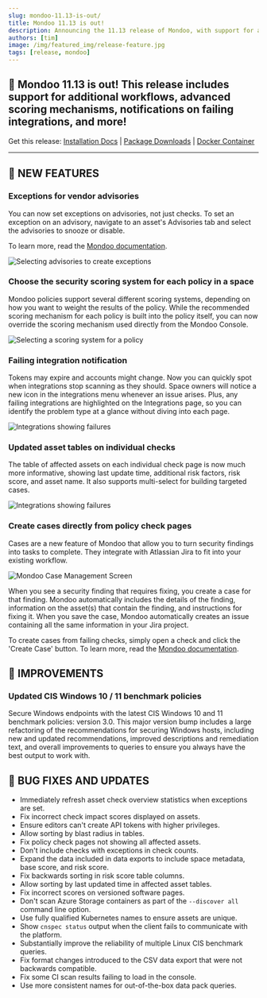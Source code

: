 ```yaml
---
slug: mondoo-11.13-is-out/
title: Mondoo 11.13 is out!
description: Announcing the 11.13 release of Mondoo, with support for additional workflows, advanced scoring mechanisms, notifications on failing integrations, and more!
authors: [tim]
image: /img/featured_img/release-feature.jpg
tags: [release, mondoo]
---
```


## 🥳 Mondoo 11.13 is out! This release includes support for additional workflows, advanced scoring mechanisms, notifications on failing integrations, and more!

Get this release: [Installation Docs](https://mondoo.com/docs/cnspec/) | [Package Downloads](https://releases.mondoo.com/cnspec/) | [Docker Container](https://hub.docker.com/r/mondoo/cnspec)

---

## 🎉 NEW FEATURES

### Exceptions for vendor advisories

You can now set exceptions on advisories, not just checks. To set an exception on an advisory, navigate to an asset's Advisories tab and select the advisories to snooze or disable.

To learn more, read the [Mondoo documentation](https://mondoo.com/docs/platform/security/customize/exceptions/advisories/).

![Selecting advisories to create exceptions](/img/releases/2024-07-16-mondoo-11.13-is-out/advisory_exception.png)

### Choose the security scoring system for each policy in a space

Mondoo policies support several different scoring systems, depending on how you want to weight the results of the policy. While the recommended scoring mechanism for each policy is built into the policy itself, you can now override the scoring mechanism used directly from the Mondoo Console.

![Selecting a scoring system for a policy](/img/releases/2024-07-16-mondoo-11.13-is-out/scoring_selector.png)

### Failing integration notification

Tokens may expire and accounts might change. Now you can quickly spot when integrations stop scanning as they should. Space owners will notice a new icon in the integrations menu whenever an issue arises. Plus, any failing integrations are highlighted on the Integrations page, so you can identify the problem type at a glance without diving into each page.

![Integrations showing failures](/img/releases/2024-07-16-mondoo-11.13-is-out/integrations.png)

### Updated asset tables on individual checks

The table of affected assets on each individual check page is now much more informative, showing last update time, additional risk factors, risk score, and asset name. It also supports multi-select for building targeted cases.

![Integrations showing failures](/img/releases/2024-07-16-mondoo-11.13-is-out/affected_assets_checks.png)

### Create cases directly from policy check pages

Cases are a new feature of Mondoo that allow you to turn security findings into tasks to complete. They integrate with Atlassian Jira to fit into your existing workflow.

![Mondoo Case Management Screen](/img/releases/2024-07-09-mondoo-11.12-is-out/screenshot_cases.png)

When you see a security finding that requires fixing, you create a case for that finding. Mondoo automatically includes the details of the finding, information on the asset(s) that contain the finding, and instructions for fixing it. When you save the case, Mondoo automatically creates an issue containing all the same information in your Jira project.

To create cases from failing checks, simply open a check and click the 'Create Case' button. To learn more, read the [Mondoo documentation](https://mondoo.com/docs/platform/ticketing/overview/).

## 🧹 IMPROVEMENTS

### Updated CIS Windows 10 / 11 benchmark policies

Secure Windows endpoints with the latest CIS Windows 10 and 11 benchmark policies: version 3.0. This major version bump includes a large refactoring of the recommendations for securing Windows hosts, including new and updated recommendations, improved descriptions and remediation text, and overall improvements to queries to ensure you always have the best output to work with.

## 🐛 BUG FIXES AND UPDATES

- Immediately refresh asset check overview statistics when exceptions are set.
- Fix incorrect check impact scores displayed on assets.
- Ensure editors can't create API tokens with higher privileges.
- Allow sorting by blast radius in tables.
- Fix policy check pages not showing all affected assets.
- Don't include checks with exceptions in check counts.
- Expand the data included in data exports to include space metadata, base score, and risk score.
- Fix backwards sorting in risk score table columns.
- Allow sorting by last updated time in affected asset tables.
- Fix incorrect scores on versioned software pages.
- Don't scan Azure Storage containers as part of the `--discover all` command line option.
- Use fully qualified Kubernetes names to ensure assets are unique.
- Show `cnspec status` output when the client fails to communicate with the platform.
- Substantially improve the reliability of multiple Linux CIS benchmark queries.
- Fix format changes introduced to the CSV data export that were not backwards compatible.
- Fix some CI scan results failing to load in the console.
- Use more consistent names for out-of-the-box data pack queries.
